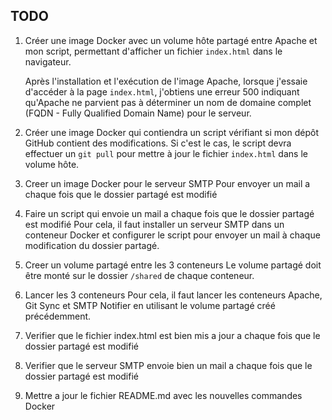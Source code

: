 ## TODO

1. Créer une image Docker avec un volume hôte partagé entre Apache et mon script, permettant d'afficher un fichier `index.html` dans le navigateur.

   Après l'installation et l'exécution de l'image Apache, lorsque j'essaie d'accéder à la page `index.html`, j'obtiens une erreur 500 indiquant qu'Apache ne parvient pas à déterminer un nom de domaine complet (FQDN - Fully Qualified Domain Name) pour le serveur.

2. Créer une image Docker qui contiendra un script vérifiant si mon dépôt GitHub contient des modifications. Si c'est le cas, le script devra effectuer un `git pull` pour mettre à jour le fichier `index.html` dans le volume hôte. 

3. Creer un image Docker pour le serveur SMTP
   Pour envoyer un mail a chaque fois que le dossier partagé est modifié

4. Faire un script qui envoie un mail a chaque fois que le dossier partagé est modifié
   Pour cela, il faut installer un serveur SMTP dans un conteneur Docker et configurer le script pour envoyer un mail à chaque modification du dossier partagé.

5. Creer un volume partagé entre les 3 conteneurs
   Le volume partagé doit être monté sur le dossier `/shared` de chaque conteneur.

6. Lancer les 3 conteneurs
   Pour cela, il faut lancer les conteneurs Apache, Git Sync et SMTP Notifier en utilisant le volume partagé créé précédemment.

7. Verifier que le fichier index.html est bien mis a jour a chaque fois que le dossier partagé est modifié

8. Verifier que le serveur SMTP envoie bien un mail a chaque fois que le dossier partagé est modifié

9. Mettre a jour le fichier README.md avec les nouvelles commandes Docker

